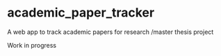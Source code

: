 # academic_paper_tracker

A web app to track academic papers for research /master thesis project

Work in progress
